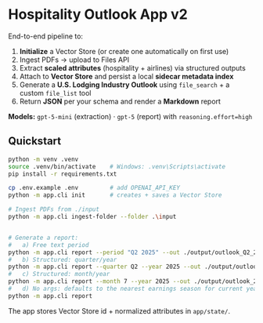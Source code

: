 # Hospitality Outlook App v2

End-to-end pipeline to:
1) **Initialize** a Vector Store (or create one automatically on first use)  
2) Ingest PDFs → upload to Files API  
3) Extract **scaled attributes** (hospitality + airlines) via structured outputs  
4) Attach to **Vector Store** and persist a local **sidecar metadata index**  
5) Generate a **U.S. Lodging Industry Outlook** using `file_search` + a custom `file_list` tool  
6) Return **JSON** per your schema and render a **Markdown** report

**Models:** `gpt-5-mini` (extraction) · `gpt-5` (report) with `reasoning.effort=high`

## Quickstart

```bash
python -m venv .venv
source .venv/bin/activate    # Windows: .venv\Scripts\activate
pip install -r requirements.txt

cp .env.example .env         # add OPENAI_API_KEY
python -m app.cli init       # creates + saves a Vector Store

# Ingest PDFs from ./input
python -m app.cli ingest-folder --folder .\input


# Generate a report:
#   a) Free text period
python -m app.cli report --period "Q2 2025" --out ./output/outlook_Q2_2025.md
#   b) Structured: quarter/year
python -m app.cli report --quarter Q2 --year 2025 --out ./output/outlook_Q2_2025.md
#   c) Structured: month/year
python -m app.cli report --month 7 --year 2025 --out ./output/outlook_2025-07.md
#   d) No args: defaults to the nearest earnings season for current year
python -m app.cli report
```

The app stores Vector Store id + normalized attributes in `app/state/`.
